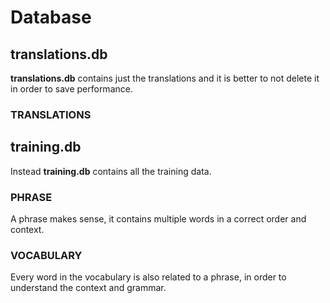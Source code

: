 # Database
## translations.db
**translations.db** contains just the translations and it is better to not delete it in order to save performance.
### TRANSLATIONS

## training.db
Instead **training.db** contains all the training data.
### PHRASE
A phrase makes sense, it contains multiple words in a correct order and context.
### VOCABULARY
Every word in the vocabulary is also related to a phrase, in order to understand the context and grammar.
